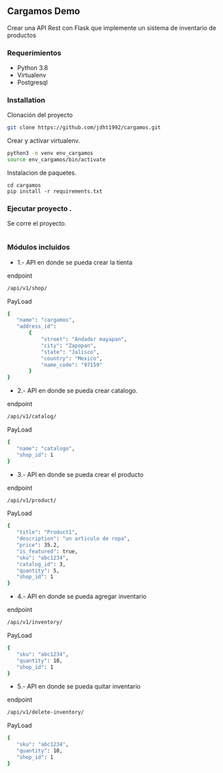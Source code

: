 ## Cargamos Demo
Crear una API Rest con Flask que implemente un sistema de inventario de productos

### Requerimientos
 - Python 3.8
 - Virtualenv
 - Postgresql
 

 ### Installation

Clonación del proyecto
```sh
git clone https://github.com/jdht1992/cargamos.git
```

Crear y activar virtualenv.
```sh
python3 -m venv env_cargamos
source env_cargamos/bin/activate
```
Instalacion de paquetes.
```
cd cargamos
pip install -r requirements.txt
```

### Ejecutar proyecto .

Se corre el proyecto.
```sh

```




### Módulos incluidos
- 1.- API en donde se pueda crear la tienta

endpoint 
 ```sh
/api/v1/shop/
```
PayLoad
 ```sh
{
    "name": "cargamos",
    "address_id":
        {
            "street": "Andador mayapan",
            "city": "Zapopan",
            "state": "Jalisco",
            "country": "Mexico",
            "name_code": "97159"
        }
}
```

- 2.- API en donde se pueda crear catalogo.

endpoint 
 ```sh
/api/v1/catalog/
```
PayLoad
 ```sh
{
    "name": "catalogo",
    "shop_id": 1
}
```

- 3.- API en donde se pueda crear el producto

endpoint 
 ```sh
/api/v1/product/
```
PayLoad
 ```sh
{
    "title": "Product1",
    "description": "un articulo de ropa",
    "price": 35.2,
    "is_featured": true,
    "sku": "abc1234",
    "catalog_id": 3,
    "quantity": 5,
    "shop_id": 1
}
```

- 4.- API en donde se pueda agregar inventario

endpoint 
 ```sh
/api/v1/inventory/
```
PayLoad
 ```sh
{
    "sku": "abc1234",
    "quantity": 10,
    "shop_id": 1 
}
```

- 5.- API en donde se pueda quitar inventario

endpoint 
 ```sh
/api/v1/delete-inventory/
```
PayLoad
 ```sh
{
    "sku": "abc1234",
    "quantity": 10,
    "shop_id": 1 
}
```

